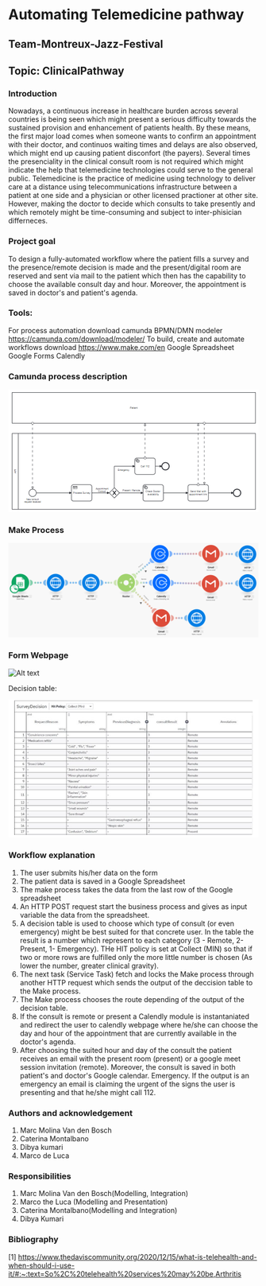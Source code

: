 # Automating Telemedicine pathway


## Team-Montreux-Jazz-Festival
## Topic: ClinicalPathway 

### Introduction 

Nowadays, a continuous increase in healthcare burden across several countries is being seen which might present a serious difficulty towards the sustained provision and enhancement of patients health. By these means, the first major load comes when someone wants to confirm an appointment with their doctor, and continuos waiting times and delays are also observed, which might end up causing patient disconfort (the payers). Several times the presenciality in the clinical consult room is not required which might indicate the help that telemedicine technologies could serve to the general public. Telemedicine is the practice of medicine using technology to deliver care at a distance using telecommunications infrastructure between a patient at one side and a physician or other licensed practioner at other site. However, making the doctor to decide which consults to take presently and which remotely might be time-consuming and subject to inter-phisician  differneces. 

### Project goal 

To design a fully-automated workflow where the patient fills a survey and the presence/remote decision is made and the present/digital room are reserved and sent via mail to the patient which then has the capability to choose the available consult day and hour. Moreover, the appointment is saved in doctor's and patient's agenda. 
 
### Tools:

For process automation download camunda BPMN/DMN modeler  
https://camunda.com/download/modeler/
To build, create and automate workflows download
https://www.make.com/en
 Google Spreadsheet
 Google Forms
 Calendly

 ### Camunda process description 
 
 ![Alt text](/BPMN.bmp)
 
 ### Make Process
 
  ![Alt text](/Make.bmp)
  
 ### Form Webpage 
 
  ![Alt text](/Webpage.bmp)
  
  Decision table:
  
  ![Alt text](/DMN.bmp)

 ### Workflow explanation
 
 1. The user submits his/her data on the form
 2. The patient data is saved in a Google Spreadsheet
 3. The make process takes the data from the last row of the Google spreadsheet
 4. An HTTP POST request start the business process and gives as input variable the data from the spreadsheet.
 5. A decision table is used to choose which type of consult (or even emergency) might be best suited for that concrete user. In the table the result is a number which represent to each category (3 - Remote, 2- Present, 1- Emergency). THe HIT policy is set at Collect (MIN) so that if two or more rows are fulfilled only the more little number is chosen (As lower the number, greater clinical gravity).  
 6. The next task (Service Task) fetch and locks the Make process through another HTTP request which sends the output of the deccision table to the Make process.
 7. The Make process chooses the route depending of the output of the decision table.
 8. If the consult is remote or present a Calendly module is instantaniated and redirect the user to calendly webpage where he/she can choose the day and hour of the appointment that are currently available in the doctor's agenda. 
 9. After choosing the suited hour and day of the consult the patient receives an email with the present room (present) or a google meet session invitation (remote). Moreover, the consult is saved in both patient's and doctor's Google calendar. 
 Emergency. If the output is an emergency an email is claiming the urgent of the signs the user is presenting and that he/she might call 112.
  
 
 
 ### Authors and acknowledgement
 
1. Marc Molina Van den Bosch 
2. Caterina Montalbano
3. Dibya kumari
4. Marco de Luca 

### Responsibilities

 1. Marc Molina Van den Bosch(Modelling, Integration)
 2. Marco the Luca (Modelling and Presentation)
 3. Caterina Montalbano(Modelling and Integration)
 4. Dibya Kumari

### Bibliography

[1] https://www.thedaviscommunity.org/2020/12/15/what-is-telehealth-and-when-should-i-use-it/#:~:text=So%2C%20telehealth%20services%20may%20be,Arthritis
 
